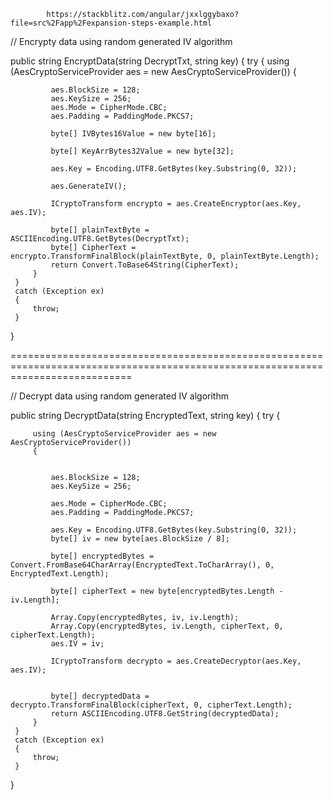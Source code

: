 

            https://stackblitz.com/angular/jxxlggybaxo?file=src%2Fapp%2Fexpansion-steps-example.html




// Encrypty data using random generated IV algorithm


 public string EncryptData(string DecryptTxt, string key)
 {
     try
     {
         using (AesCryptoServiceProvider aes = new AesCryptoServiceProvider())
         {
         
             aes.BlockSize = 128;
             aes.KeySize = 256;
             aes.Mode = CipherMode.CBC;
             aes.Padding = PaddingMode.PKCS7;

             byte[] IVBytes16Value = new byte[16];

             byte[] KeyArrBytes32Value = new byte[32];

             aes.Key = Encoding.UTF8.GetBytes(key.Substring(0, 32));

             aes.GenerateIV();

             ICryptoTransform encrypto = aes.CreateEncryptor(aes.Key, aes.IV);

             byte[] plainTextByte = ASCIIEncoding.UTF8.GetBytes(DecryptTxt);
             byte[] CipherText = encrypto.TransformFinalBlock(plainTextByte, 0, plainTextByte.Length);
             return Convert.ToBase64String(CipherText);
         }
     }
     catch (Exception ex)
     {
         throw;
     }
 }

=================================================================================================================================

// Decrypt data using random generated IV algorithm

 public string DecryptData(string EncryptedText, string key)
 {
     try
     {         

         using (AesCryptoServiceProvider aes = new AesCryptoServiceProvider())
         {
             
             
             aes.BlockSize = 128;
             aes.KeySize = 256;

             aes.Mode = CipherMode.CBC;
             aes.Padding = PaddingMode.PKCS7;

             aes.Key = Encoding.UTF8.GetBytes(key.Substring(0, 32));
             byte[] iv = new byte[aes.BlockSize / 8];

             byte[] encryptedBytes = Convert.FromBase64CharArray(EncryptedText.ToCharArray(), 0, EncryptedText.Length);

             byte[] cipherText = new byte[encryptedBytes.Length - iv.Length];

             Array.Copy(encryptedBytes, iv, iv.Length);
             Array.Copy(encryptedBytes, iv.Length, cipherText, 0, cipherText.Length);
             aes.IV = iv;

             ICryptoTransform decrypto = aes.CreateDecryptor(aes.Key, aes.IV);


             byte[] decryptedData = decrypto.TransformFinalBlock(cipherText, 0, cipherText.Length);
             return ASCIIEncoding.UTF8.GetString(decryptedData);
         }
     }
     catch (Exception ex)
     {         
         throw;
     }
 }

